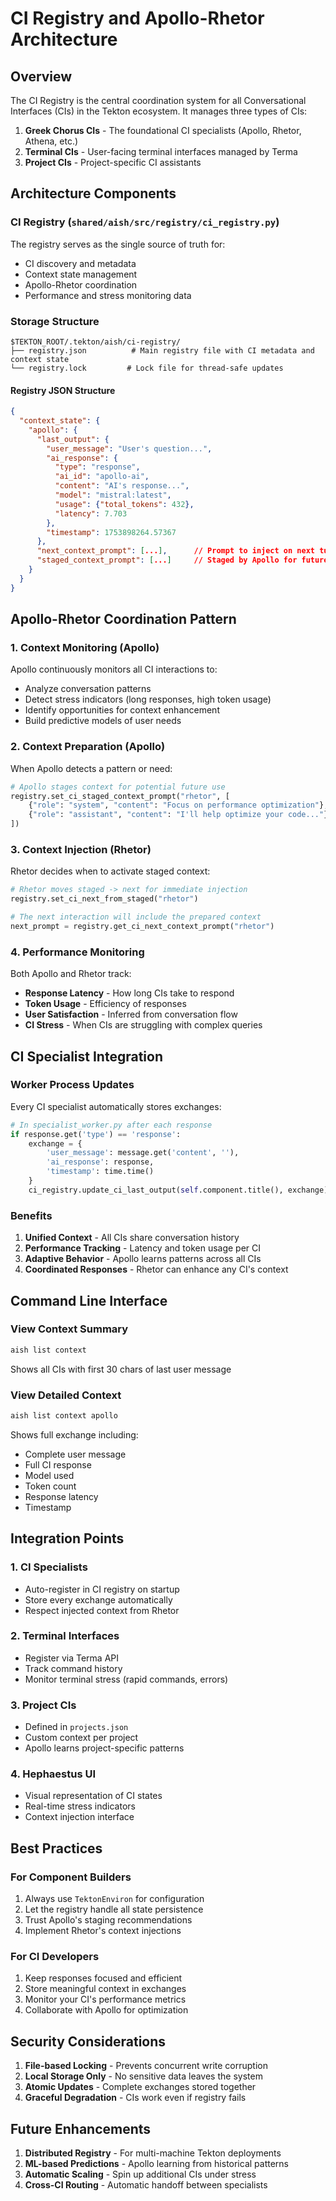 # CI Registry and Apollo-Rhetor Architecture

## Overview

The CI Registry is the central coordination system for all Conversational Interfaces (CIs) in the Tekton ecosystem. It manages three types of CIs:

1. **Greek Chorus CIs** - The foundational CI specialists (Apollo, Rhetor, Athena, etc.)
2. **Terminal CIs** - User-facing terminal interfaces managed by Terma
3. **Project CIs** - Project-specific CI assistants

## Architecture Components

### CI Registry (`shared/aish/src/registry/ci_registry.py`)

The registry serves as the single source of truth for:
- CI discovery and metadata
- Context state management
- Apollo-Rhetor coordination
- Performance and stress monitoring data

### Storage Structure

```
$TEKTON_ROOT/.tekton/aish/ci-registry/
├── registry.json          # Main registry file with CI metadata and context state
└── registry.lock         # Lock file for thread-safe updates
```

#### Registry JSON Structure
```json
{
  "context_state": {
    "apollo": {
      "last_output": {
        "user_message": "User's question...",
        "ai_response": {
          "type": "response",
          "ai_id": "apollo-ai",
          "content": "AI's response...",
          "model": "mistral:latest",
          "usage": {"total_tokens": 432},
          "latency": 7.703
        },
        "timestamp": 1753898264.57367
      },
      "next_context_prompt": [...],      // Prompt to inject on next turn
      "staged_context_prompt": [...]     // Staged by Apollo for future use
    }
  }
}
```

## Apollo-Rhetor Coordination Pattern

### 1. Context Monitoring (Apollo)
Apollo continuously monitors all CI interactions to:
- Analyze conversation patterns
- Detect stress indicators (long responses, high token usage)
- Identify opportunities for context enhancement
- Build predictive models of user needs

### 2. Context Preparation (Apollo)
When Apollo detects a pattern or need:
```python
# Apollo stages context for potential future use
registry.set_ci_staged_context_prompt("rhetor", [
    {"role": "system", "content": "Focus on performance optimization"},
    {"role": "assistant", "content": "I'll help optimize your code..."}
])
```

### 3. Context Injection (Rhetor)
Rhetor decides when to activate staged context:
```python
# Rhetor moves staged -> next for immediate injection
registry.set_ci_next_from_staged("rhetor")

# The next interaction will include the prepared context
next_prompt = registry.get_ci_next_context_prompt("rhetor")
```

### 4. Performance Monitoring
Both Apollo and Rhetor track:
- **Response Latency** - How long CIs take to respond
- **Token Usage** - Efficiency of responses
- **User Satisfaction** - Inferred from conversation flow
- **CI Stress** - When CIs are struggling with complex queries

## CI Specialist Integration

### Worker Process Updates
Every CI specialist automatically stores exchanges:

```python
# In specialist_worker.py after each response
if response.get('type') == 'response':
    exchange = {
        'user_message': message.get('content', ''),
        'ai_response': response,
        'timestamp': time.time()
    }
    ci_registry.update_ci_last_output(self.component.title(), exchange)
```

### Benefits
1. **Unified Context** - All CIs share conversation history
2. **Performance Tracking** - Latency and token usage per CI
3. **Adaptive Behavior** - Apollo learns patterns across all CIs
4. **Coordinated Responses** - Rhetor can enhance any CI's context

## Command Line Interface

### View Context Summary
```bash
aish list context
```
Shows all CIs with first 30 chars of last user message

### View Detailed Context
```bash
aish list context apollo
```
Shows full exchange including:
- Complete user message
- Full CI response
- Model used
- Token count
- Response latency
- Timestamp

## Integration Points

### 1. CI Specialists
- Auto-register in CI registry on startup
- Store every exchange automatically
- Respect injected context from Rhetor

### 2. Terminal Interfaces
- Register via Terma API
- Track command history
- Monitor terminal stress (rapid commands, errors)

### 3. Project CIs
- Defined in `projects.json`
- Custom context per project
- Apollo learns project-specific patterns

### 4. Hephaestus UI
- Visual representation of CI states
- Real-time stress indicators
- Context injection interface

## Best Practices

### For Component Builders
1. Always use `TektonEnviron` for configuration
2. Let the registry handle all state persistence
3. Trust Apollo's staging recommendations
4. Implement Rhetor's context injections

### For CI Developers
1. Keep responses focused and efficient
2. Store meaningful context in exchanges
3. Monitor your CI's performance metrics
4. Collaborate with Apollo for optimization

## Security Considerations

1. **File-based Locking** - Prevents concurrent write corruption
2. **Local Storage Only** - No sensitive data leaves the system
3. **Atomic Updates** - Complete exchanges stored together
4. **Graceful Degradation** - CIs work even if registry fails

## Future Enhancements

1. **Distributed Registry** - For multi-machine Tekton deployments
2. **ML-based Predictions** - Apollo learning from historical patterns
3. **Automatic Scaling** - Spin up additional CIs under stress
4. **Cross-CI Routing** - Automatic handoff between specialists